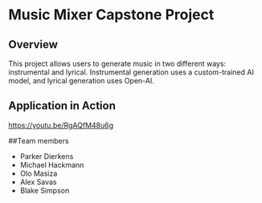# Music Mixer Capstone Project

## Overview
This project allows users to generate music in two different ways: instrumental and lyrical. Instrumental generation uses a custom-trained AI model, and lyrical generation uses Open-AI.

## Application in Action
https://youtu.be/RgAQfM48u6g 

##Team members
- Parker Dierkens
- Michael Hackmann
- Olo Masiza
- Alex Savas
- Blake Simpson
